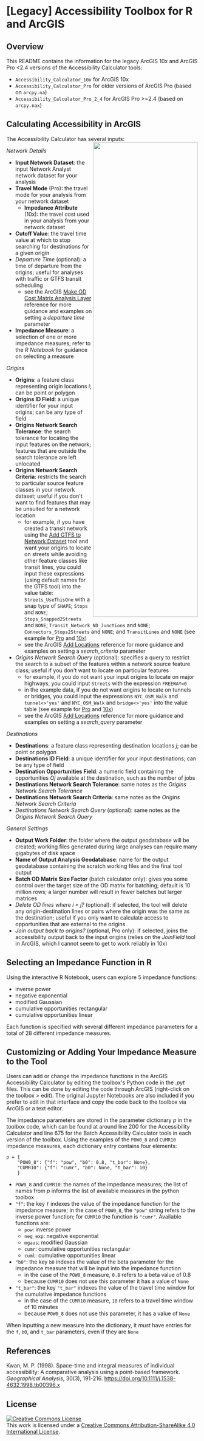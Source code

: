 # [Legacy] Accessibility Toolbox for R and ArcGIS

## Overview
This README contains the information for the legacy ArcGIS 10x and ArcGIS Pro <2.4 versions of the Accessibility Calculator tools:
- ```Accessibility_Calculator_10x``` for ArcGIS 10x
- ```Accessibility_Calculator_Pro``` for older versions of ArcGIS Pro (based on ```arcpy.na```)
- ```Accessibility_Calculator_Pro_2_4``` for ArcGIS Pro >=2.4 (based on ```arcpy.nax```)

## Calculating Accessibility in ArcGIS
The Accessibility Calculator has several inputs:  
<img align="right" width="275" height="1250" src="https://github.com/higgicd/Accessibility_Toolbox/blob/master/assets/toolbox.png">

*Network Details*
- **Input Network Dataset**: the input Network Analyst network dataset for your analysis
- **Travel Mode** (Pro): the travel mode for your analysis from your network dataset
  - **Impedance Attribute** (10x): the travel cost used in your analysis from your network dataset
- **Cutoff Value**: the travel time value at which to stop searching for destinations for a given origin
- *Departure Time* (optional): a time of departure from the origins; useful for analyses with traffic or GTFS transit scheduling
  - see the ArcGIS [Make OD Cost Matrix Analysis Layer](https://pro.arcgis.com/en/pro-app/tool-reference/network-analyst/make-od-cost-matrix-analysis-layer.htm) reference for more guidance and examples on setting a *departure time* parameter
- **Impedance Measure**: a selection of one or more impedance measures; refer to the *R Notebook* for guidance on selecting a measure

*Origins*
- **Origins**: a feature class representing origin locations *i*; can be point or polygon
- **Origins ID Field**: a unique identifier for your input origins; can be any type of field
- **Origins Network Search Tolerance**: the search tolerance for locating the input features on the network; features that are outside the search tolerance are left unlocated
- **Origins Network Search Criteria**: restricts the search to particular source feature classes in your network dataset; useful if you don't want to find features that may be unsuited for a network location
  - for example, if you have created a transit network using the [Add GTFS to Network Dataset](https://esri.github.io/public-transit-tools/AddGTFStoaNetworkDataset.html) tool and want your origins to locate on streets while avoiding other feature classes like transit lines, you could input these expressions (using default names for the GTFS tool) into the value table: ```Streets_UseThisOne``` with a snap type of ```SHAPE```; ```Stops``` and ```NONE```; ```Stops_Snapped2Streets``` and ```NONE```; ```Transit_Network_ND_Junctions``` and ```NONE```; ```Connectors_Stops2Streets``` and ```NONE```; and ```TransitLines``` and ```NONE``` (see example for [Pro](https://github.com/higgicd/Accessibility_Toolbox/blob/master/assets/search_criteria_query_pro.png) and [10x](https://github.com/higgicd/Accessibility_Toolbox/blob/master/assets/search_criteria_query_10x.png))
  - see the ArcGIS [Add Locations](https://pro.arcgis.com/en/pro-app/tool-reference/network-analyst/add-locations.htm) reference for more guidance and examples on setting a *search_criteria* parameter
- *Origins Network Search Query* (optional): specifies a query to restrict the search to a subset of the features within a network source feature class; useful if you don't want to locate on particular features
  - for example, if you do not want your input origins to locate on major highways, you could input ```Streets``` with the expression ```FREEWAY=0```
  - in the example data, if you do not want origins to locate on tunnels or bridges, you could input the expressions ```NYC_OSM_Walk``` and ```tunnel<>'yes'``` and ```NYC_OSM_Walk``` and ```bridge<>'yes'``` into the value table (see example for [Pro](https://github.com/higgicd/Accessibility_Toolbox/blob/master/assets/search_criteria_query_pro.png) and [10x](https://github.com/higgicd/Accessibility_Toolbox/blob/master/assets/search_criteria_query_10x.png))
  - see the ArcGIS [Add Locations](https://pro.arcgis.com/en/pro-app/tool-reference/network-analyst/add-locations.htm) reference for more guidance and examples on setting a *search_query* parameter

*Destinations*
- **Destinations**: a feature class representing destination locations *j*; can be point or polygon
- **Destinations ID Field**: a unique identifier for your input destinations; can be any type of field
- **Destination Opportunities Field**: a numeric field containing the opportunities *Oj* available at the destination, such as the number of jobs
- **Destinations Network Search Tolerance**: same notes as the *Origins Network Search Tolerance*
- **Destinations Network Search Criteria**: same notes as the *Origins Network Search Criteria*
- *Destinations Network Search Query* (optional): same notes as the *Origins Network Search Query*

*General Settings*
- **Output Work Folder**: the folder where the output geodatabase will be created; working files generated during large analyses can require many gigabytes of disk space
- **Name of Output Analysis Geodatabase**: name for the output geodatabase containing the scratch working files and the final tool output
- **Batch OD Matrix Size Factor** (batch calculator only): gives you some control over the target size of the OD matrix for batching; default is 10 million rows; a larger number will result in fewer batches but larger matrices
- *Delete OD lines where i = j?* (optional): if selected, the tool will delete any origin-destination lines or pairs where the origin was the same as the destination; useful if you only want to calculate access to opportunities that are external to the origins
- *Join output back to origins?* (optional, Pro only): if selected, joins the accessibility output back to the input origins (relies on the *JoinField* tool in ArcGIS, which I cannot seem to get to work reliably in 10x)

## Selecting an Impedance Function in R
Using the interactive R Notebook, users can explore 5 impedance functions: 
- inverse power
- negative exponential
- modified Gaussian
- cumulative opportunities rectangular
- cumulative opportunities linear

Each function is specified with several different impedance parameters for a total of 28 different impedance measures.

## Customizing or Adding Your Impedance Measure to the Tool
Users can add or change the impedance functions in the ArcGIS Accessibility Calculator by editing the toolbox's Python code in the *.pyt* files. This can be done by editing the code through ArcGIS (right-click on the toolbox > edit). The original Jupyter Notebooks are also included if you prefer to edit in that interface and copy the code back to the toolbox via ArcGIS or a text editor.

The impedance parameters are stored in the parameter dictionary *p* in the toolbox code, which can be found at around line 200 for the Accessibility Calculator and line 675 for the Batch Accessibility Calculator tools in each version of the toolbox. Using the examples of the ```POW0_8``` and ```CUMR10``` impedance measures, each dictionary entry contains four elements:

```
p = {
    "POW0_8": {"f": "pow", "b0": 0.8, "t_bar": None}, 
    "CUMR10": {"f": "cumr", "b0": None, "t_bar": 10}
    }
```

- ```POW0_8``` and ```CUMR10```: the names of the impedance measures; the list of names from *p* informs the list of available measures in the python toolbox
- ```"f"```: the key ```f``` indexes the value of the impedance function for the impedance measure; in the case of ```POW0_8```, the ```"pow"``` string refers to the inverse power function; for ```CUMR10``` the function is ```"cumr"```. Available functions are:
  - ```pow```: inverse power
  - ```neg_exp```: negative exponential
  - ```mgaus```: modified Gaussian
  - ```cumr```: cumulative opportunities rectangular
  - ```cuml```: cumulative opportunities linear
- ```"b0"```: the key ```b0``` indexes the value of the beta parameter for the impedance measure that will be input into the impedance function
  - in the case of the ```POW0_8``` measure, ```0.8``` refers to a beta value of 0.8
  - because ```CUMR10``` does not use this parameter it has a value of ```None```
- ```"t_bar"```: the key ```"t_bar"``` indexes the value of the travel time window for the cumulative impedance functions
  - in the case of the ```CUMR10``` measure, ```10``` refers to a travel time window of 10 minutes
  - because ```POW0_8``` does not use this parameter, it has a value of ```None```

When inputting a new measure into the dictionary, it *must* have entries for the ```f```, ```b0```, and ```t_bar``` parameters, even if they are ```None```

## References

Kwan, M. P. (1998). Space-time and integral measures of individual accessibility: A comparative analysis using a point-based framework. *Geographical Analysis*, 30(3), 191-216. https://doi.org/10.1111/j.1538-4632.1998.tb00396.x

## License
<a rel="license" href="http://creativecommons.org/licenses/by-sa/4.0/"><img alt="Creative Commons License" style="border-width:0" src="https://i.creativecommons.org/l/by-sa/4.0/88x31.png" /></a><br />This work is licensed under a <a rel="license" href="http://creativecommons.org/licenses/by-sa/4.0/">Creative Commons Attribution-ShareAlike 4.0 International License</a>.
